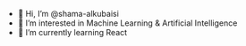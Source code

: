 - 👋 Hi, I’m @shama-alkubaisi
- 👀 I’m interested in Machine Learning & Artificial Intelligence
- 🌱 I’m currently learning React

<!---
shama-alkubaisi/shama-alkubaisi is a ✨ special ✨ repository because its `README.md` (this file) appears on your GitHub profile.
You can click the Preview link to take a look at your changes.
--->
